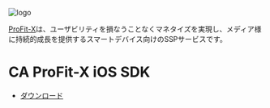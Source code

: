 ![logo](https://user-images.githubusercontent.com/1563181/72122549-9d4c5c80-33a1-11ea-81b2-2fe6f399004d.png)

[ProFit-X](https://caprofitx.jp/)は、ユーザビリティを損なうことなくマネタイズを実現し、メディア様に持続的成長を提供するスマートデバイス向けのSSPサービスです。

# CA ProFit-X iOS SDK
- [ダウンロード](https://github.com/CyberAgent/caprofitx-sdk-ios/releases)
